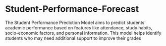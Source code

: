 # Student-Performance-Forecast
The Student Performance Prediction Model aims to predict students' academic performance based on features like attendance, study habits, socio-economic factors, and personal information. This model helps identify students who may need additional support to improve their grades
